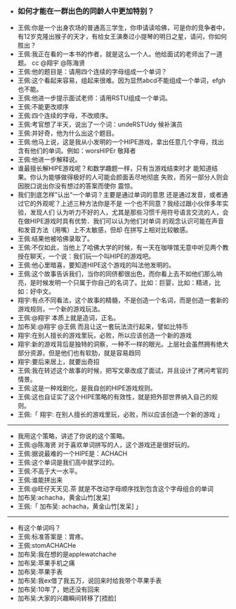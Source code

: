 - ### 如何才能在一群出色的同龄人中更加特别？
- 王佩:你是一个出身农场的普通高三学生，你申请读哈佛，可是你的竞争者中，有12岁克隆出猴子的天才，有给女王演奏过小提琴的明日之星，请问，你如何胜出？
- 王佩:我正在看的一本书的作者，就是这么一个人。他给面试的老师出了一道题。 cc @翔宇 @陈海贤
- 王佩:他的题目是：请用四个连续的字母组成一个单词？
- 王佩:这个看起来容易，组起来很难。因为显然abcd不能组成一个单词，efgh也不能。
- 王佩:他进一步提示面试老师：请用RSTU组成一个单词。
- 王佩:不能更改顺序
- 王佩:四个连续的字母，不改顺序。
- 王佩:考官想了半天，说出了一个词：undeRSTUdy 候补演员
- 王佩:并好奇，他为什么出这个题目。
- 王佩:他马上说，这是我从小发明的一个HIPE游戏，拿出任意几个字母，找出含有他们的单词。例如：worsHIPEr 敬拜者
- 王佩:他进一步解释说。
- 谁最擅长解HIPE游戏呢？和数学趣题一样，只有当游戏结束时才 能知道结果。你认为能够做得极好的人可能会颜面丢尽地彻底 失败，而另一部分人则会因脱口说出你没有想过的答案而使你 震惊。 
- 我们到底怎样”认出“一个单词？主要是通过单词的意思 还是通过发音，或者通过它的外观呢？上述三种方法你是不是 一个也不同意？我经过跟小伙伴多年实验，发现人们 认为听力不好的人，尤其是那些习惯千用符号语言交流的人，会在做HIPE游戏时具有优势．我们可以认为他们对单词 的观念认识可能在声音和发音方法（用嘴）上不太敏感，但却 在拼写上相对比较敏感。
- 王佩:结果他被哈佛录取了。
- 王佩:不仅如此，当他上了哈佛大学的时候，有一天在咖啡馆无意中听见两个教授在聊天，一个说：我们玩一个叫HIPE的游戏吧。
- 王佩:他心里暗喜，要知道HIPE这个游戏的叫法他发明的。
- 王佩:这个故事告诉我们，当你的同侪都很出色，而你看上去不如他们那么响亮，是时候发明一个只属于你自己的名词了。比如：巨婴，比如：精进，比如：好中文。
- 翔宇:有点不同看法，这个故事的精髓，不是创造一个名词，而是创造一套新的游戏规则，一个新的游戏玩法。
- 王佩:@翔宇 本质上就是造词，正名。
- 加布吴:@翔宇 @王佩 而且让这一套玩法流行起来，譬如比特币
- 翔宇:在别人擅长的游戏里玩，必败，所以应该创造一个新的游戏
- 翔宇:新的游戏背后是独特的洞察，一种不一样的眼光。上层社会虽然拥有绝大部分资源，但是他们也有软肋，就是容易趋同
- 翔宇:要后来居上，就要出奇招
- 王佩:我在转述这个故事的时候，把写文章改成了面试，并且设计了拷问考官的情景。
- 王佩:这是一种戏剧化，是我自创的HIPE游戏规则。
- 王佩:这也自证实了这个HIPE策略的有效性，就是把外部世界纳入自己的规则。
- 王佩:「 翔宇: 在别人擅长的游戏里玩，必败，所以应该创造一个新的游戏 」
- - - - - - - - - - - - - - -
- 我用这个策略，讲述了你说的这个策略。
- 王佩:@陈海贤 对于喜欢单词拼写的人，这个游戏还是很好玩的。
- 王佩:据说最难的一个HIPE是：ACHACH
- 王佩:这个单词是我们高中就学过的。
- 王佩:不高于大一水平。
- 王佩:谁能拼出来
- 王佩:@旺仔天天见.茶 就是不改动字母顺序找到包含这个字母组合的单词
- 加布吴:achacha，黄金山竹[发呆]
- 王佩:「 加布吴: achacha，黄金山竹[发呆] 」
- - - - - - - - - - - - - - -
- 有这个单词吗？
- 王佩:标准答案是：胃疼。
- 王佩:stomACHACHe
- 加布吴:我在想的是applewatchache
- 加布吴:苹果手机之痛
- 加布吴:苹果手表
- 加布吴:我ex借了我五万，说回来时给我带个苹果手表
- 加布吴:10年了，她还没有回来
- 加布吴:大家的兴趣瞬间转移了[捂脸]
